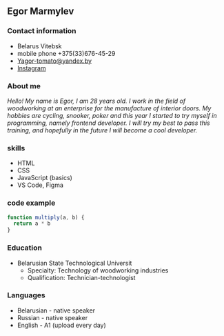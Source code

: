 ## Egor Marmylev

### Contact information
- Belarus Vitebsk
- mobile phone +375(33)676-45-29
- [Yagor-tomato@yandex.by](Yagor-tomato@yandex.by)
- [Instagram](https://www.instagram.com/voodoo_men/)

### About me

  *Hello! My name is Egor, I am 28 years old. I work in the field of woodworking at an enterprise for the manufacture of interior doors. My hobbies are cycling, snooker, poker and this year I started to try myself in programming, namely frontend developer. I will try my best to pass this training, and hopefully in the future I will become a cool developer.*

### skills
- HTML
- CSS 
- JavaScript (basics)
- VS Code, Figma

### code example
```javascript
function multiply(a, b) {
  return a * b 
}
```

### Education
* Belarusian State Technological Universit
  * Specialty: Technology of woodworking industries
  * Qualification: Technician-technologist

### Languages
- Belarusian - native speaker
- Russian - native speaker
- English - A1 (upload every day)